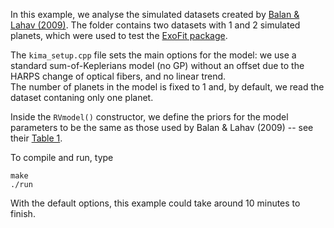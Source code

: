 In this example, we analyse the simulated datasets created by 
[Balan & Lahav (2009)](https://academic.oup.com/mnras/article/394/4/1936/1202223).
The folder contains two datasets with 1 and 2 simulated planets, 
which were used to test the [ExoFit package](http://zuserver2.star.ucl.ac.uk/~lahav/exofit.html).

The `kima_setup.cpp` file sets the main options for the model: 
we use a standard sum-of-Keplerians model (no GP) 
without an offset due to the HARPS change of optical fibers, and no linear trend.  
The number of planets in the model is fixed to 1 and, by default, we read the dataset contaning only one planet.

Inside the `RVmodel()` constructor, we define the priors for the model parameters
to be the same as those used by Balan & Lahav (2009) -- see their [Table 1](https://academic.oup.com/view-large/20641662).

To compile and run, type

```
make
./run 
```

With the default options, this example could take around 10 minutes to finish.
